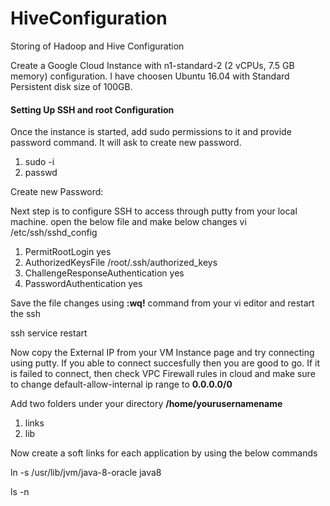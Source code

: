 # HiveConfiguration
Storing of Hadoop and Hive Configuration

Create a Google Cloud Instance with n1-standard-2 (2 vCPUs, 7.5 GB memory) configuration. I have choosen Ubuntu 16.04 with Standard Persistent disk size of 100GB.

#### Setting Up SSH and root Configuration

Once the instance is started, add sudo permissions to it and provide password command. It will ask to create new password.

1. sudo -i
2. passwd

Create new Password:

Next step is to configure SSH to access through putty from your local machine. open the below file and make below changes
vi /etc/ssh/sshd_config

1. PermitRootLogin yes
2. AuthorizedKeysFile      /root/.ssh/authorized_keys
3. ChallengeResponseAuthentication yes
4. PasswordAuthentication yes

Save the file changes using **:wq!** command from your vi editor and restart the ssh 

ssh service restart

Now copy the External IP from your VM Instance page and try connecting using putty. If you able to connect succesfully then you are good to go. If it is failed to connect, then check VPC Firewall rules in cloud and make sure to change default-allow-internal ip range to **0.0.0.0/0**

Add two folders under your directory **/home/yourusernamename** 
1.  links
2.  lib

Now create a soft links for each application by using the below commands

ln -s /usr/lib/jvm/java-8-oracle java8

ls -n 



